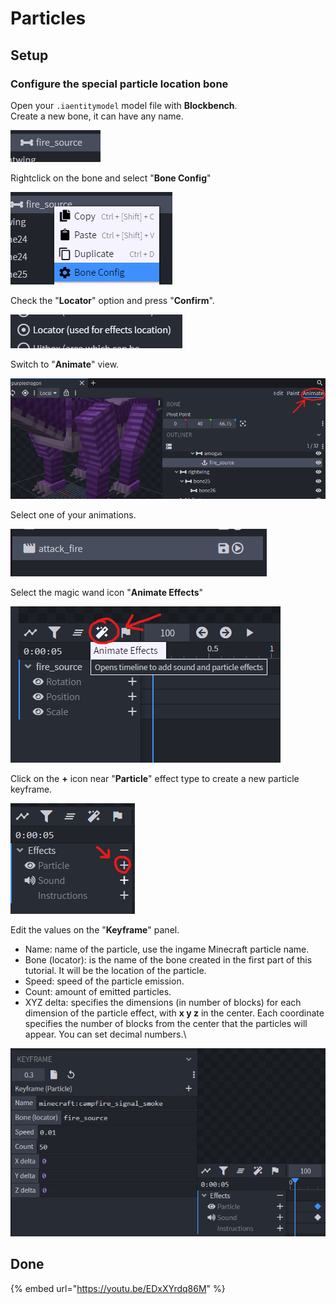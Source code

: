 # Particles

## Setup

### Configure the special particle location bone

Open your `.iaentitymodel` model file with **Blockbench**.\
Create a new bone, it can have any name.

![](<../../../../.gitbook/assets/image (51).png>)

Rightclick on the bone and select "**Bone Config**"

![](<../../../../.gitbook/assets/image (124).png>)

Check the "**Locator**" option and press "**Confirm**".

![](<../../../../.gitbook/assets/image (111).png>)

Switch to "**Animate**" view.

![](<../../../../.gitbook/assets/image (100).png>)

Select one of your animations.

![](<../../../../.gitbook/assets/image (92).png>)

Select the magic wand icon "**Animate Effects**"

![](<../../../../.gitbook/assets/image (197).png>)

Click on the **+** icon near "**Particle**" effect type to create a new particle keyframe.

![](<../../../../.gitbook/assets/image (189).png>)

Edit the values on the "**Keyframe**" panel.

* Name: name of the particle, use the ingame Minecraft particle name.
* Bone (locator): is the name of the bone created in the first part of this tutorial. It will be the location of the particle.
* Speed: speed of the particle emission.
* Count: amount of emitted particles.
* XYZ delta: specifies the dimensions (in number of blocks) for each dimension of the particle effect, with **x y z** in the center. Each coordinate specifies the number of blocks from the center that the particles will appear. You can set decimal numbers.\


![](<../../../../.gitbook/assets/image (38).png>)

## Done

{% embed url="https://youtu.be/EDxXYrdq86M" %}
